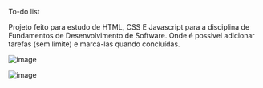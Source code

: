 To-do list 

Projeto feito para estudo de HTML, CSS E Javascript para a disciplina de Fundamentos de Desenvolvimento de Software. Onde é possivel adicionar tarefas (sem limite) e marcá-las quando concluídas. 


![image](https://github.com/hellensrodex/to-do-list/assets/107997962/c9264813-8f2e-49df-96a0-d92171b9e4c2)

![image](https://github.com/hellensrodex/to-do-list/assets/107997962/2ff99747-dc6f-4e7d-bd62-4e41c15904d2)

